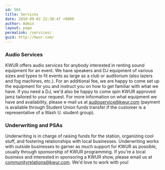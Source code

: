 ```yaml
---
id: 565
title: Services
date: 2010-09-02 22:38:47 +0000
author: Admin
layout: page
permalink: /services/
guid: http://kwur.com/
---
```


<h3>Audio Services</h3>
<p>
	KWUR offers audio services for anybody interested in renting sound equipment for an event. We have speakers and DJ equipment of various sizes and types to fit events as large as a club or auditorium (also lazers and fog machines, etc.). For an additional fee, we are happy to come set up the equipment for you and instruct you on how to get familiar with what we have. If you need a DJ, we'd also be happy to come spin KWUR approved jamz tailored to your request. For more information on what equipment we have and availability, please e-mail us at <a href="mailto:audioservice@kwur.com">audioservice@kwur.com</a> (payment is available through Student Union funds transfer if the customer is a representative of a Wash U. student group).
</p>

<h3>Underwriting and PSAs</h3>
<p>
	Underwriting is in charge of raising funds for the station, organizing cool stuff, and fostering relationships with local businesses. Underwriting works with outside businesses to garner as much support for KWUR as possible, usually through sponsorship of KWUR programming. If you're a local business and interested in sponsoring a KWUR show, please email us at <a href="mailto:communityrelations@kwur.com">communityrelations@kwur.com</a>. We'd love to work with you!
</p>